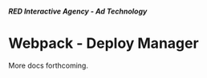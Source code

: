 ##### RED Interactive Agency - Ad Technology

Webpack - Deploy Manager
===============

More docs forthcoming. 

